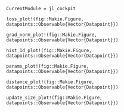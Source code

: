 
```@meta
CurrentModule = jl_cockpit
```

```@docs
loss_plot!(fig::Makie.Figure, datapoints::Observable{Vector{Datapoint}})
```

```@docs
grad_norm_plot!(fig::Makie.Figure, datapoints::Observable{Vector{Datapoint}})
```

```@docs
hist_1d_plot!(fig::Makie.Figure, datapoints::Observable{Vector{Datapoint}})
```

```@docs
params_plot!(fig::Makie.Figure, datapoints::Observable{Vector{Datapoint}})
```

```@docs
distance_plot!(fig::Makie.Figure, datapoints::Observable{Vector{Datapoint}})
```

```@docs
update_size_plot!(fig::Makie.Figure, datapoints::Observable{Vector{Datapoint}})
```